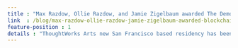 ```yaml
---
title : "Max Razdow, Ollie Razdow, and Jamie Zigelbaum awarded The Democratization of AI via Blockchain Residency"
link  : /blog/max-razdow-ollie-razdow-jamie-zigelbaum-awarded-blockchain-residency
feature-position : 1
details : "ThoughtWorks Arts new San Francisco based residency has been awarded to a team of three artists working across media with a focus on remote collaboration and distributed story-telling."
---
```

